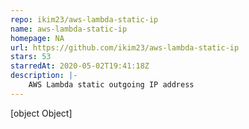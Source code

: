 ```yaml
---
repo: ikim23/aws-lambda-static-ip
name: aws-lambda-static-ip
homepage: NA
url: https://github.com/ikim23/aws-lambda-static-ip
stars: 53
starredAt: 2020-05-02T19:41:18Z
description: |-
    AWS Lambda static outgoing IP address
---
```


[object Object]
